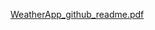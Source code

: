 [WeatherApp_github_readme.pdf](https://github.com/user-attachments/files/18078326/WeatherApp_github_readme.pdf)
